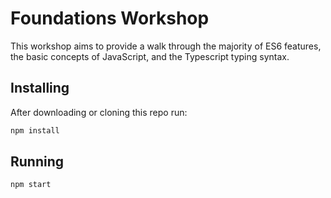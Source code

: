 # Foundations Workshop

This workshop aims to provide a walk through the majority of ES6 features, the basic concepts of JavaScript, and the Typescript typing syntax.

## Installing

After downloading or cloning this repo run:

```sh
npm install
```

## Running

```sh
npm start
```